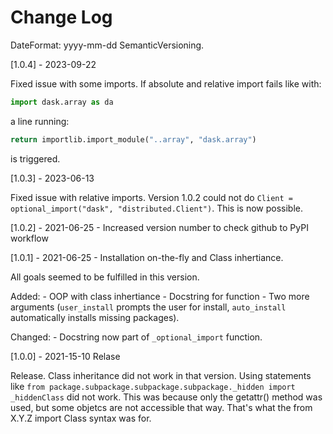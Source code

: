 # Change Log

DateFormat: yyyy-mm-dd
SemanticVersioning.

[1.0.4] - 2023-09-22

Fixed issue with some imports. If absolute and relative import fails like with:

```python
import dask.array as da
```

a line running:

```python
return importlib.import_module("..array", "dask.array")
```

is triggered.

[1.0.3] - 2023-06-13

Fixed issue with relative imports. Version 1.0.2 could not do `Client = optional_import("dask", "distributed.Client")`. This is now possible.

[1.0.2] - 2021-06-25 - Increased version number to check github to PyPI workflow

[1.0.1] - 2021-06-25 - Installation on-the-fly and Class inhertiance.

All goals seemed to be fulfilled in this version.

Added:
    - OOP with class inhertiance
    - Docstring for function
    - Two more arguments (`user_install` prompts the user for install, `auto_install` automatically installs missing packages).

Changed:
    - Docstring now part of `_optional_import` function.

[1.0.0] - 2021-15-10 Relase

Release. Class inheritance did not work in that version.
Using statements like `from package.subpackage.subpackage.subpackage._hidden import _hiddenClass` did not work.
This was because only the getattr() method was used, but some objetcs are not accessible that way.
That's what the from X.Y.Z import Class syntax was for.
